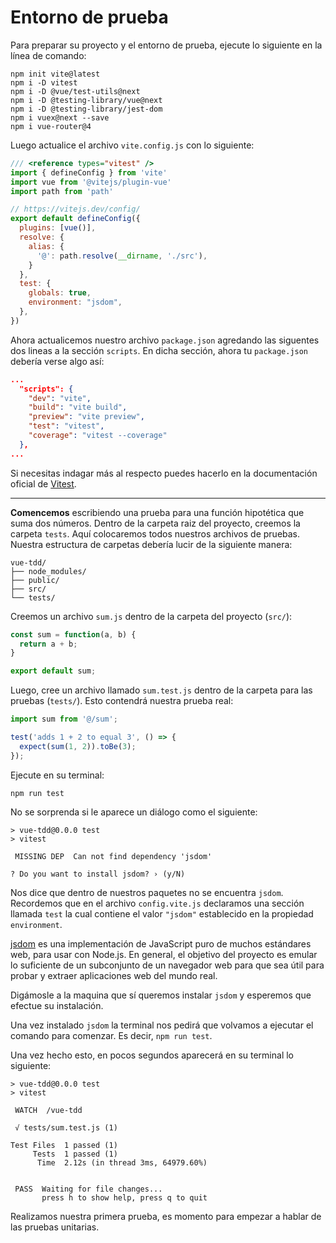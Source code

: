 # Entorno de prueba

Para preparar su proyecto y el entorno de prueba, ejecute lo siguiente en la línea de comando:
```
npm init vite@latest
npm i -D vitest
npm i -D @vue/test-utils@next
npm i -D @testing-library/vue@next
npm i -D @testing-library/jest-dom
npm i vuex@next --save
npm i vue-router@4
```
Luego actualice el archivo `vite.config.js` con lo siguiente:
```js
/// <reference types="vitest" />
import { defineConfig } from 'vite'
import vue from '@vitejs/plugin-vue'
import path from 'path'

// https://vitejs.dev/config/
export default defineConfig({
  plugins: [vue()],
  resolve: {
    alias: {
      '@': path.resolve(__dirname, './src'),
    }
  },
  test: {
    globals: true,
    environment: "jsdom",
  },
})
```
Ahora actualicemos nuestro archivo `package.json` agredando las siguentes dos lineas a la sección `scripts`. En dicha sección, ahora tu `package.json` debería verse algo así:
```json
...
  "scripts": {
    "dev": "vite",
    "build": "vite build",
    "preview": "vite preview",
    "test": "vitest",
    "coverage": "vitest --coverage"
  },
...
```
Si necesitas indagar más al respecto puedes hacerlo en la documentación oficial de [Vitest](https://vitest.dev/guide/).

---

**Comencemos** escribiendo una prueba para una función hipotética que suma dos números. Dentro de la carpeta raiz del proyecto, creemos la carpeta `tests`. Aquí colocaremos todos nuestros archivos de pruebas. Nuestra estructura de carpetas debería lucir de la siguiente manera:
```
vue-tdd/
├── node_modules/
├── public/
├── src/
└── tests/
```
Creemos un archivo `sum.js` dentro de la carpeta del proyecto (`src/`):
```js
const sum = function(a, b) {
  return a + b;
}

export default sum;
```
Luego, cree un archivo llamado `sum.test.js` dentro de la carpeta para las pruebas (`tests/`). Esto contendrá nuestra prueba real:

```js
import sum from '@/sum';

test('adds 1 + 2 to equal 3', () => {
  expect(sum(1, 2)).toBe(3);
});
```

Ejecute en su terminal:

```
npm run test
```
No se sorprenda si le aparece un diálogo como el siguiente:

```
> vue-tdd@0.0.0 test
> vitest

 MISSING DEP  Can not find dependency 'jsdom'
                                                                                                                                     
? Do you want to install jsdom? › (y/N)
```
Nos dice que dentro de nuestros paquetes no se encuentra `jsdom`. Recordemos que en el archivo `config.vite.js` declaramos una sección llamada `test` la cual contiene el valor `"jsdom"` establecido en la propiedad `environment`.

[jsdom](https://www.npmjs.com/package/jsdom) es una implementación de JavaScript puro de muchos estándares web, para usar con Node.js. En general, el objetivo del proyecto es emular lo suficiente de un subconjunto de un navegador web para que sea útil para probar y extraer aplicaciones web del mundo real.

Digámosle a la maquina que sí queremos instalar `jsdom` y esperemos que efectue su instalación.

Una vez instalado `jsdom` la terminal nos pedirá que volvamos a ejecutar el comando para comenzar. Es decir, `npm run test`.

Una vez hecho esto, en pocos segundos aparecerá en su terminal lo siguiente:
```
> vue-tdd@0.0.0 test
> vitest

 WATCH  /vue-tdd

 √ tests/sum.test.js (1)

Test Files  1 passed (1)
     Tests  1 passed (1)
      Time  2.12s (in thread 3ms, 64979.60%)


 PASS  Waiting for file changes...
       press h to show help, press q to quit
```
Realizamos nuestra primera prueba, es momento para empezar a hablar de las pruebas unitarias.
